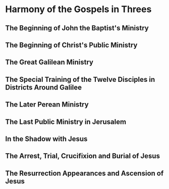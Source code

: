 <!-- NOTES HERE ARE INCOMPLETE, NEED TO BE TYPED FROM HARD COPY-->

# Harmony of the Gospels in Threes

## The Beginning of John the Baptist's Ministry

## The Beginning of Christ's Public Ministry

## The Great Galilean Ministry

## The Special Training of the Twelve Disciples in Districts Around Galilee

## The Later Perean Ministry

## The Last Public Ministry in Jerusalem

## In the Shadow with Jesus

## The Arrest, Trial, Crucifixion and Burial of Jesus

## The Resurrection Appearances and Ascension of Jesus
